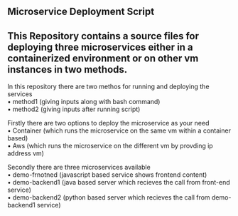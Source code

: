 ## Microservice Deployment Script <br>
## This Repository contains a source files for deploying three microservices either in a containerized environment or on other vm instances in two methods. <br>

In this repository there are two methos for running and deploying the services <br>
• method1 (giving inputs along with bash command) <br>
• method2 (giving inputs after running script) <br>

Firstly there are two options to deploy the microservice as your need <br>
• Container (which runs the microservice on the same vm within a container based) <br>
• Aws (which runs the microservice on the different vm by provding ip address vm) <br>
  
Secondly there are three microservices available <br>
• demo-frnotned (javascript based service shows frontend content) <br>
• demo-backend1 (java based server which recieves the call from front-end service) <br>
• demo-backend2 (python based server which recieves the call from demo-backend1 service) <br>
